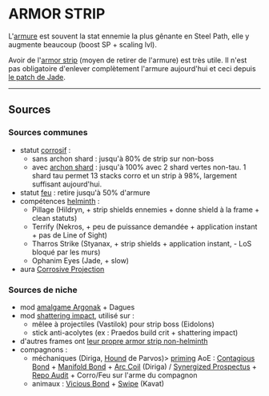 
# ARMOR STRIP

L'[armure](https://wiki.warframe.com/w/Armor) est souvent la stat ennemie la plus gênante en Steel Path, elle y augmente beaucoup (boost SP + scaling lvl).

Avoir de l'[armor strip](https://wiki.warframe.com/w/Armor#Removing_Enemy_Armor_(Armor_Stripping)) (moyen de retirer de l'armure) est très utile. Il n'est pas obligatoire d'enlever complètement l'armure aujourd'hui et ceci depuis [le patch de Jade](https://wiki.warframe.com/w/Update_36#Update_36.0).

---------- 

## **Sources**


### **Sources communes**
- statut [corrosif](https://wiki.warframe.com/w/Damage/Corrosive_Damage) :
    - sans archon shard : jusqu'à 80% de strip sur non-boss
    - avec [archon shard](https://wiki.warframe.com/w/Archon_Shard) : jusqu'à 100% avec 2 shard vertes non-tau. 1 shard tau permet 13 stacks corro et un strip à 98%, largement suffisant aujourd'hui.
- statut [feu](https://wiki.warframe.com/w/Damage/Heat_Damage) : retire jusqu'à 50% d'armure
- compétences [helminth](warframes.md/#helminth) :
    - Pillage (Hildryn, + strip shields ennemies + donne shield à la frame + clean statuts)
    - Terrify (Nekros, + peu de puissance demandée + application instant + pas de Line of Sight)
    - Tharros Strike (Styanax, + strip shields + application instant, - LoS bloqué par les murs)
    - Ophanim Eyes (Jade, + slow)
- aura [Corrosive Projection](https://wiki.warframe.com/w/Corrosive_Projection)


### **Sources de niche**
- mod [amalgame Argonak](https://wiki.warframe.com/w/Amalgam_Argonak_Metal_Auger) + Dagues
- mod [shattering impact](https://wiki.warframe.com/w/Shattering_Impact), utilisé sur :
    -  mêlee à projectiles (Vastilok) pour strip boss (Eidolons)
    -  stick anti-acolytes (ex : Praedos build crit + shattering impact)
- d'autres frames ont [leur propre armor strip non-helminth](https://wiki.warframe.com/w/Armor#Removing_Enemy_Armor_(Armor_Stripping))
- compagnons :
    - méchaniques (Diriga, [Hound](https://wiki.warframe.com/w/Hound_(Companion)) de Parvos)> [priming](weapons.md/#priming) AoE  : [Contagious Bond](https://wiki.warframe.com/w/Contagious_Bond) + [Manifold Bond](https://wiki.warframe.com/w/Manifold_Bond) + [Arc Coil](https://wiki.warframe.com/w/Arc_Coil) (Diriga) / [Synergized Prospectus](https://wiki.warframe.com/w/Synergized_Prospectus) + [Repo Audit](https://wiki.warframe.com/w/Repo_Audit) + Corro/Feu sur l'arme du compagnon
    - animaux : [Vicious Bond](https://wiki.warframe.com/w/Vicious_Bond) + [Swipe](https://wiki.warframe.com/w/Swipe) (Kavat)
  